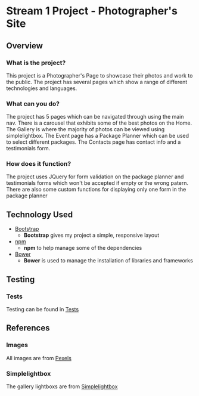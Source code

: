 # Stream 1 Project - Photographer's Site

## Overview

### What is the project?

This project is a Photographer's Page to showcase their photos and work to the
public. The project has several pages which show a range of different technologies and languages. 

### What can you do?

The project has 5 pages which can be navigated through using the main nav.
There is a carousel that exhibits some of the best photos on the Home. The Gallery
is where the majority of photos can be viewed using simplelightbox. The Event 
page has a Package Planner which can be used to select different packages. The
Contacts page has contact info and a testimonials form.

### How does it function?

The project uses JQuery for form validation on the package planner and 
testimonials forms which won't be accepted if empty or the wrong patern. There
are also some custom functions for displaying only one form in the package planner

## Technology Used 

- [Bootstrap](http://getbootstrap.com/)
    - **Bootstrap** gives my project a simple, responsive layout
- [npm](https://www.npmjs.com/)
    - **npm** to help manage some of the dependencies
- [Bower](https://bower.io/)
    - **Bower** is used to manage the installation of libraries and frameworks

## Testing

### Tests

Testing can be found in [Tests](/tests.pdf/)

## References

### Images

All images are from [Pexels](https://www.pexels.com/)

### Simplelightbox

The gallery lightboxs are from [Simplelightbox](https://www.jqueryscript.net/lightbox/Responsive-Touch-enabled-jQuery-Image-Lightbox-Plugin.html)